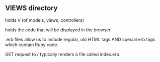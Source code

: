 ## VIEWS directory

holds V (of models, views, controllers)

holds the code that will be displayed in the browser.

 .erb files allow us to include regular, old HTML tags AND special erb tags which contain Ruby code.

 GET request to / typically renders a file called index.erb.

 
